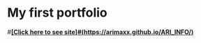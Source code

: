# My first portfolio

#<b><u>[Click here to see site]#(https://arimaxx.github.io/ARI_INFO/)</u></b>
